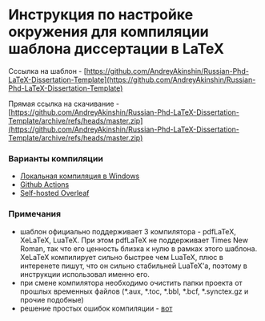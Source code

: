 # Инструкция по настройке окружения для компиляции шаблона диссертации в LaTeX

Сссылка на шаблон - [https://github.com/AndreyAkinshin/Russian-Phd-LaTeX-Dissertation-Template](https://github.com/AndreyAkinshin/Russian-Phd-LaTeX-Dissertation-Template)

Прямая ссылка на скачивание - [https://github.com/AndreyAkinshin/Russian-Phd-LaTeX-Dissertation-Template/archive/refs/heads/master.zip](https://github.com/AndreyAkinshin/Russian-Phd-LaTeX-Dissertation-Template/archive/refs/heads/master.zip)

### Варианты компиляции

- [Локальная компиляция в Windows](local.md)
- [Github Actions](github.md)
- [Self-hosted Overleaf](selfhosted-overleaf.md)

### Примечания
- шаблон официально поддерживает 3 компилятора - pdfLaTeX, XeLaTeX, LuaTeX. При этом pdfLaTeX не поддерживает Times New Roman, так что его ценность близка к нулю в рамках этого шаблона.
XeLaTeX компилирует сильно быстрее чем LuaTeX, плюс в интеренете пишут, что он сильно стабильней LuaTeX'a, поэтому в инструкции использовал именно его.
- при смене компилятора необходимо очистить папки проекта от прошлых временных файлов (*.aux, *.toc, *.bbl, *.bcf, *.synctex.gz и прочие подобные)
- решение простых ошибок компиляции - [вот](https://github.com/AndreyAkinshin/Russian-Phd-LaTeX-Dissertation-Template/blob/master/Readme/Installation.md#%D0%BF%D1%80%D0%BE%D1%81%D1%82%D1%8B%D0%B5-%D0%BE%D1%88%D0%B8%D0%B1%D0%BA%D0%B8)
